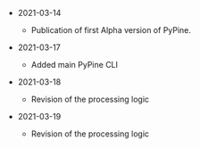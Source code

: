 * 2021-03-14
	* Publication of first Alpha version of PyPine.

* 2021-03-17
	* Added main PyPine CLI

* 2021-03-18
	* Revision of the processing logic

* 2021-03-19
	* Revision of the processing logic

